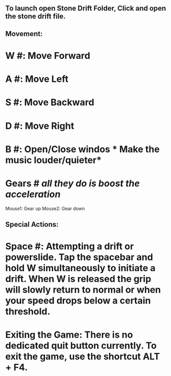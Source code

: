 ## To launch open Stone Drift Folder, Click and open the stone drift file.

## Movement:

# W #: Move Forward
# A #: Move Left
# S #: Move Backward
# D #: Move Right
# B #: Open/Close windos * Make the music louder/quieter*


# Gears # *all they do is boost the acceleration*
Mouse1: Gear up
Mouse2: Gear down




## Special Actions:
# Space #: Attempting a drift or powerslide. Tap the spacebar and hold W simultaneously to initiate a drift. When W is released the grip will slowly return to normal or when your speed drops below a certain threshold.

# Exiting the Game: There is no dedicated quit button currently. To exit the game, use the shortcut ALT + F4.
